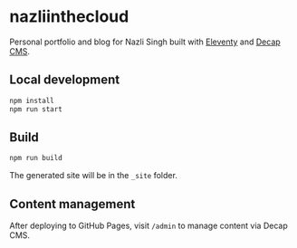 # nazliinthecloud

Personal portfolio and blog for Nazli Singh built with [Eleventy](https://www.11ty.dev/) and [Decap CMS](https://decapcms.org/).

## Local development

```bash
npm install
npm run start
```

## Build

```bash
npm run build
```

The generated site will be in the `_site` folder.

## Content management

After deploying to GitHub Pages, visit `/admin` to manage content via Decap CMS.
